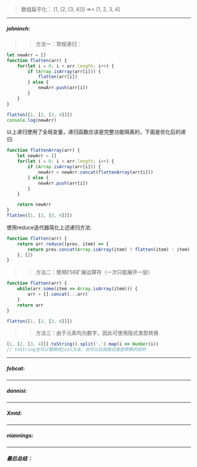 
> 数组扁平化： [1, [2, [3, 4]]] =>> [1, 2, 3, 4]

----
##### johninch:
>> 方法一：常规递归：

```js
let newArr = []
function flatten(arr) {
    for(let i = 0; i < arr.length; i++) {
        if (Array.isArray(arr[i])) {
            flatten(arr[i])
        } else {
            newArr.push(arr[i])
        }
    }
}

flatten([1, [2, [3, 4]]])
console.log(newArr)
```

以上递归使用了全局变量，递归函数应该是完整功能隔离的，下面是优化后的递归:

```js
function flattenArray(arr) {
    let newArr = []
    for(let i = 0; i < arr.length; i++) {
        if (Array.isArray(arr[i])) {
            newArr = newArr.concat(flattenArray(arr[i]))
        } else {
            newArr.push(arr[i])
        }
    }

    return newArr
}
flatten([1, [2, [3, 4]]])
```

使用reduce迭代器简化上述递归方法:
```js
function flatten(arr) {
    return arr.reduce((prev, item) => {
        return prev.concat(Array.isArray(item) ? flatten(item) : item)
    }, [])
}
```

>> 方法二：使用ES6扩展运算符（一次只能展开一层）

```js
function flatten(arr) {
    while(arr.some(item => Array.isArray(item))) {
        arr = [].concat(...arr)
    }
    return arr
}

flatten([1, [2, [3, 4]]])
```

>> 方法三：由于元素均为数字，因此可使用隐式类型转换

```js
[1, [2, [3, 4]]].toString().split(',').map(i => Number(i))
// toString也可以替换成join方法，也可以达到隐式类型转换的目的
```

----
##### febcat:


----
##### dannisi:


----
##### Xmtd:



----
##### niannings:


----
##### 最后总结：